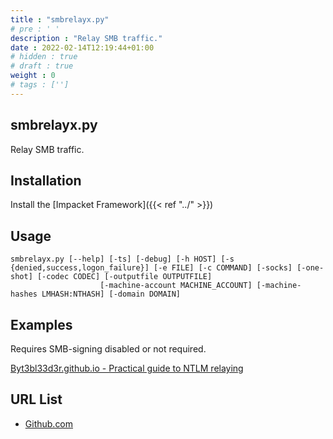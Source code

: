 ```yaml
---
title : "smbrelayx.py"
# pre : ' '
description : "Relay SMB traffic."
date : 2022-02-14T12:19:44+01:00
# hidden : true
# draft : true
weight : 0
# tags : ['']
---
```


## smbrelayx.py

Relay SMB traffic.

## Installation

Install the [Impacket Framework]({{< ref "../" >}})

## Usage

```plain
smbrelayx.py [--help] [-ts] [-debug] [-h HOST] [-s {denied,success,logon_failure}] [-e FILE] [-c COMMAND] [-socks] [-one-shot] [-codec CODEC] [-outputfile OUTPUTFILE]
                    [-machine-account MACHINE_ACCOUNT] [-machine-hashes LMHASH:NTHASH] [-domain DOMAIN]
```

## Examples

Requires SMB-signing disabled or not required.

[Byt3bl33d3r.github.io - Practical guide to NTLM relaying](https://byt3bl33d3r.github.io/practical-guide-to-ntlm-relaying-in-2017-aka-getting-a-foothold-in-under-5-minutes.html)

## URL List

* [Github.com](https://github.com/SecureAuthCorp/impacket)
